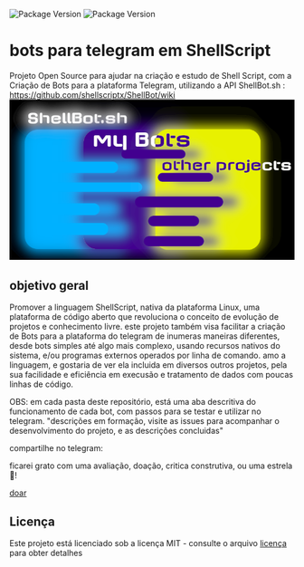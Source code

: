 ![Package Version](https://img.shields.io/badge/version-0.0.1-green.svg?cacheSeconds=2592000) ![Package Version](https://img.shields.io/badge/linguagem-ShellScript-blue.svg?cacheSeconds=2592000)
# bots para telegram em ShellScript
Projeto Open Source para ajudar na criação e estudo de Shell Script, com a Criação de Bots para a plataforma Telegram, utilizando a API ShellBot.sh :
https://github.com/shellscriptx/ShellBot/wiki
![](pictur.png)
## objetivo geral
Promover a linguagem ShellScript, nativa da plataforma Linux, uma plataforma de código aberto que revoluciona o conceito de evolução de projetos e conhecimento livre. este projeto também visa facilitar a criação de Bots para a plataforma do telegram de inumeras maneiras diferentes, desde bots simples até algo mais complexo, usando recursos nativos do sistema, e/ou programas externos operados por linha de comando. amo a linguagem, e gostaria de ver ela incluida em diversos outros projetos, pela sua facilidade e eficiência em execusão e tratamento de dados com poucas linhas de código.

OBS: em cada pasta deste repositório, está uma aba descritiva do funcionamento de cada bot, com passos para se testar e utilizar no telegram. "descrições em formação, visite as issues para acompanhar o desenvolvimento do projeto, e as descrições concluidas"

compartilhe no telegram:
<script async src="https://telegram.org/js/telegram-widget.js?8" data-telegram-share-url="https://github.com/fabriciocaetano/bots-para-telegram-em-ShellScript" data-comment="projeto open-source Bots Telegram em ShellScript" data-size="large"></script>

ficarei grato com uma avaliação, doação, critica construtiva, ou uma estrela 🌟!

[doar](https://www.mercadopago.com.br/checkout/v1/redirect?pref_id=535976028-fcf66071-6c7b-49f8-a786-92e1d75ca74c)

## Licença

Este projeto está licenciado sob a licença MIT - consulte o arquivo [licença](https://github.com/fabriciocaetano/bots-para-telegram-em-ShellScript/blob/master/LICENSE) para obter detalhes
